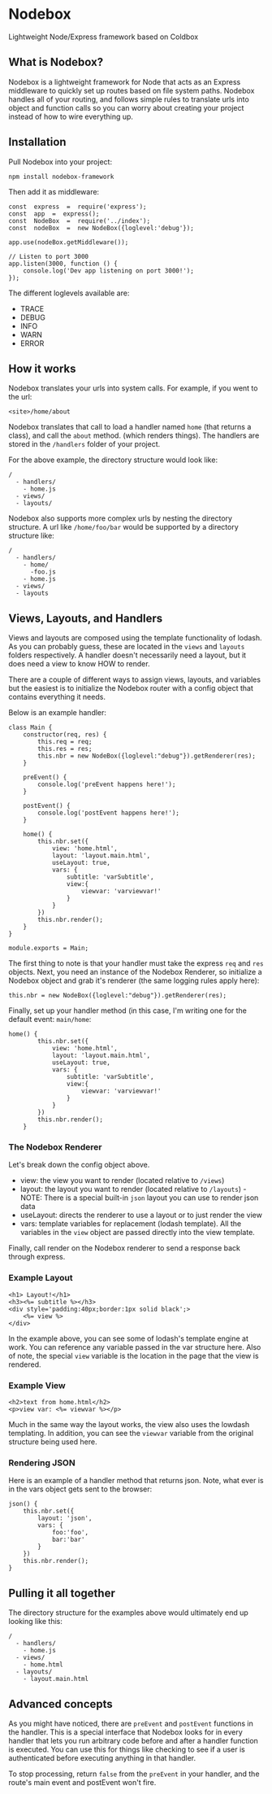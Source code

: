 # Nodebox
Lightweight Node/Express framework based on Coldbox

## What is Nodebox?
Nodebox is a lightweight framework for Node that acts as an Express middleware to quickly set up routes based on file system paths.  Nodebox handles all of your routing, and follows simple rules to translate urls into object and function calls so you can worry about creating your project instead of how to wire everything up.

## Installation
Pull Nodebox into your project:

```
npm install nodebox-framework
```

Then add it as middleware:

```
const  express  =  require('express');
const  app  =  express();
const  NodeBox  =  require('../index');
const  nodeBox  =  new NodeBox({loglevel:'debug'});
	
app.use(nodeBox.getMiddleware());

// Listen to port 3000
app.listen(3000, function () {
	console.log('Dev app listening on port 3000!');
});
```
The different loglevels available are:
- TRACE
- DEBUG
- INFO
- WARN
- ERROR

## How it works
Nodebox translates your urls into system calls.  For example, if you went to the url:
```
<site>/home/about
```
Nodebox translates that call to load a handler named `home` (that returns a class), and call the `about` method. (which renders things).  The handlers are stored in the `/handlers` folder of your project.

For the above example, the directory structure would look like:
```
/
  - handlers/
    - home.js
  - views/
  - layouts/
``` 

Nodebox also supports more complex urls by nesting the directory structure.  A url like `/home/foo/bar` would be supported by a directory structure like:
```
/
  - handlers/
    - home/
      -foo.js
    - home.js
  - views/
  - layouts
```
## Views, Layouts, and Handlers
Views and layouts are composed using the template functionality of lodash.  As you can probably guess, these are located in the `views` and `layouts` folders respectively.  A handler doesn't necessarily need a layout, but it does need a view to know HOW to render.  

There are a couple of different ways to assign views, layouts, and variables but the easiest is to initialize the Nodebox router with a config object that contains everything it needs.

Below is an example handler:
```
class Main {
    constructor(req, res) {
        this.req = req;
        this.res = res;
        this.nbr = new NodeBox({loglevel:"debug"}).getRenderer(res);
    }

    preEvent() {
        console.log('preEvent happens here!');
    }

    postEvent() {
        console.log('postEvent happens here!');
    }

    home() {
        this.nbr.set({
            view: 'home.html',
            layout: 'layout.main.html',
            useLayout: true,
            vars: {
                subtitle: 'varSubtitle',
                view:{
                    viewvar: 'varviewvar!'
                }
            }
        })
        this.nbr.render();
    }
}

module.exports = Main;
```
The first thing to note is that your handler must take the express `req` and `res` objects.  Next, you need an instance of the Nodebox Renderer, so initialize a Nodebox object and grab it's renderer (the same logging rules apply here):
```
this.nbr = new NodeBox({loglevel:"debug"}).getRenderer(res);
```
Finally, set up your handler method (in this case, I'm writing one for the default event: `main/home`:
```
home() {
        this.nbr.set({
            view: 'home.html',
            layout: 'layout.main.html',
            useLayout: true,
            vars: {
                subtitle: 'varSubtitle',
                view:{
                    viewvar: 'varviewvar!'
                }
            }
        })
        this.nbr.render();
    }
```

### The Nodebox Renderer
Let's break down the config object above.  

- view: the view you want to render (located relative to `/views`)
- layout: the layout you want to render (located relative to `/layouts`) 
      - NOTE: There is a special built-in `json` layout you can use to render json data
 - useLayout: directs the renderer to use a layout or to just render the view
- vars: template variables for replacement (lodash template).  All the variables in the `view` object are passed directly into the view template.

Finally, call render on the Nodebox renderer to send a response back through express.

### Example Layout
```
<h1> Layout!</h1>
<h3><%= subtitle %></h3>
<div style='padding:40px;border:1px solid black';>
    <%= view %>
</div>
```
In the example above, you can see some of lodash's template engine at work.  You can reference any variable passed in the var structure here.  Also of note, the special `view` variable is the location in the page that the view is rendered.

### Example View
```
<h2>text from home.html</h2>
<p>view var: <%= viewvar %></p>
```
Much in the same way the layout works, the view also uses the lowdash templating.   In addition, you can see the `viewvar` variable from the original structure being used here.

### Rendering JSON
Here is an example of a handler method that returns json.  Note, what ever is in the vars object gets sent to the browser:
```
json() {
    this.nbr.set({
        layout: 'json',
        vars: {
            foo:'foo',
            bar:'bar'
        }
    })
    this.nbr.render();
}
```

## Pulling it all together
The directory structure for the examples above would ultimately end up looking like this:
```
/
  - handlers/
    - home.js
  - views/
    - home.html
  - layouts/
    - layout.main.html
``` 

## Advanced concepts
As you might have noticed, there are `preEvent` and `postEvent` functions in the handler.  This is a special interface that Nodebox looks for in every handler that lets you run arbitrary code before and after a handler function is executed.  You can use this for things like checking to see if a user is authenticated before executing anything in that handler.

To stop processing, return `false` from the `preEvent` in your handler, and the route's main event and postEvent won't fire.


